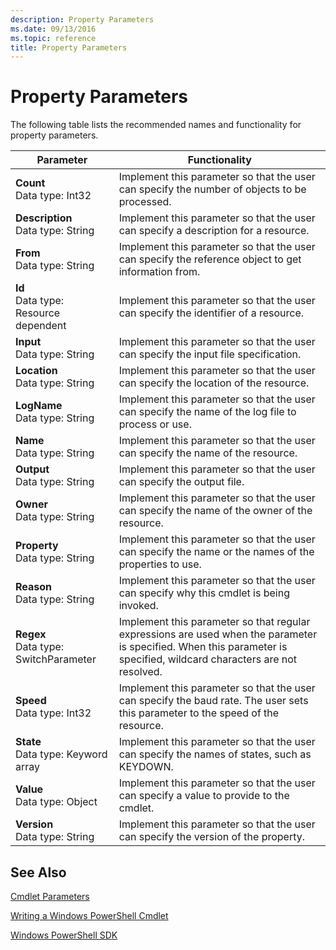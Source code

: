 ```yaml
---
description: Property Parameters
ms.date: 09/13/2016
ms.topic: reference
title: Property Parameters
---
```

# Property Parameters

The following table lists the recommended names and functionality for property parameters.

|Parameter|Functionality|
|---|---|
|**Count**<br>Data type: Int32|Implement this parameter so that the user can specify the number of objects to be processed.|
|**Description**<br>Data type: String|Implement this parameter so that the user can specify a description for a resource.|
|**From**<br>Data type: String|Implement this parameter so that the user can specify the reference object to get information from.|
|**Id**<br>Data type: Resource dependent|Implement this parameter so that the user can specify the identifier of a resource.|
|**Input**<br>Data type: String|Implement this parameter so that the user can specify the input file specification.|
|**Location**<br>Data type: String|Implement this parameter so that the user can specify the location of the resource.|
|**LogName**<br>Data type: String|Implement this parameter so that the user can specify the name of the log file to process or use.|
|**Name**<br>Data type: String|Implement this parameter so that the user can specify the name of the resource.|
|**Output**<br>Data type: String|Implement this parameter so that the user can specify the output file.|
|**Owner**<br>Data type: String|Implement this parameter so that the user can specify the name of the owner of the resource.|
|**Property**<br>Data type: String|Implement this parameter so that the user can specify the name or the names of the properties to use.|
|**Reason**<br>Data type: String|Implement this parameter so that the user can specify why this cmdlet is being invoked.|
|**Regex**<br>Data type: SwitchParameter|Implement this parameter so that regular expressions are used when the parameter is specified. When this parameter is specified, wildcard characters are not resolved.|
|**Speed**<br>Data type: Int32|Implement this parameter so that the user can specify the baud rate. The user sets this parameter to the speed of the resource.|
|**State**<br>Data type: Keyword array|Implement this parameter so that the user can specify the names of states, such as KEYDOWN.|
|**Value**<br>Data type: Object|Implement this parameter so that the user can  specify a value to provide to the cmdlet.|
|**Version**<br>Data type: String|Implement this parameter so that the user can specify the version of the property.|

## See Also

[Cmdlet Parameters](./cmdlet-parameters.md)

[Writing a Windows PowerShell Cmdlet](./writing-a-windows-powershell-cmdlet.md)

[Windows PowerShell SDK](../windows-powershell-reference.md)
